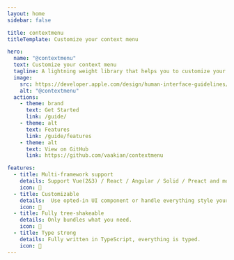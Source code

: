 ```yaml
---
layout: home
sidebar: false

title: contextmenu
titleTemplate: Customize your context menu

hero:
  name: "@contextmenu"
  text: Customize your context menu
  tagline: A lightning weight library that helps you to customize your context menu.
  image:
    src: https://developer.apple.com/design/human-interface-guidelines/images/intro/components/context-menu-intro_2x.png
    alt: "@contextmenu"
  actions:
    - theme: brand
      text: Get Started
      link: /guide/
    - theme: alt
      text: Features
      link: /guide/features
    - theme: alt
      text: View on GitHub
      link: https://github.com/vaakian/contextmenu

features:
  - title: Multi-framework support
    details: Support Vue(2&3) / React / Angular / Solid / Preact and more coming soon...
    icon: 🔨
  - title: Customizable
    details:  Use opted-in UI component or handle everything style yourself.
    icon: 🎨
  - title: Fully tree-shakeable
    details: Only bundles what you need.
    icon: 🎄
  - title: Type strong
    details: Fully written in TypeScript, everything is typed.
    icon: 💪
---
```


<script>

const fn = () => {
  if (typeof window === 'undefined') return
    setTimeout(() => {
      const clip = document.getElementsByClassName('clip')[0]
      console.log(clip)
      clip.innerHTML = '<span style="-webkit-text-fill-color: #ccc;">@</span>context<span style="-webkit-text-fill-color: #4ca5c8f2">menu</span>'
    })
}

fn()
</script>